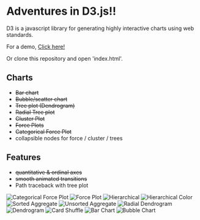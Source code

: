 Adventures in D3.js!!
==================

D3 is a javascript library for generating highly interactive charts using web standards. 

For a demo, [Click here!](https://kevin-qiu.github.io/)

Or clone this repository and open 'index.html'.

## Charts
* ~~Bar chart~~
* ~~Bubble/scatter chart~~
* ~~Tree plot (Dendrogram)~~
* ~~Radial Tree plot~~
* ~~Cluster Plot~~
* ~~Force Plots~~
* ~~Categorical Force Plot~~
* collapsible nodes for force / cluster / trees

## Features
* ~~quantitative & ordinal axes~~
* ~~smooth animated transitions~~
* Path traceback with tree plot

![Categorical Force Plot](https://s3.amazonaws.com/kevinqiu_net/images/force_plot_category.gif)
![Force Plot](https://s3.amazonaws.com/kevinqiu_net/images/force_plot.gif)
![Hierarchical](https://s3.amazonaws.com/kevinqiu_net/images/hierarchical_cluster.png)
![Hierarchical Color](https://s3.amazonaws.com/kevinqiu_net/images/hierarchical_color.png)
![Sorted Aggregate](https://s3.amazonaws.com/kevinqiu_net/images/sorted_aggregate.png)
![Unsorted Aggregate](https://s3.amazonaws.com/kevinqiu_net/images/unsorted_aggregate.png)
![Radial Dendrogram](https://s3.amazonaws.com/kevinqiu_net/images/radial_tree.png)
![Dendrogram](https://s3.amazonaws.com/kevinqiu_net/images/tree_plot.png)
![Card Shuffle](http://i.gyazo.com/2321dcbf03a69012caa4b5eea2979f38.gif)
![Bar Chart](https://s3.amazonaws.com/kevinqiu_net/images/Bar_chart.png)
![Bubble Chart](https://s3.amazonaws.com/kevinqiu_net/images/bubble_chart.png)

